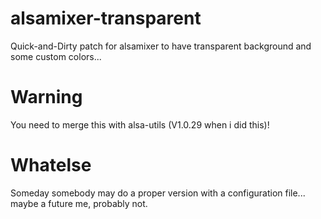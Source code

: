 # alsamixer-transparent
Quick-and-Dirty patch for alsamixer to have transparent background and some custom colors...

# Warning
You need to merge this with alsa-utils (V1.0.29 when i did this)!

# Whatelse
Someday somebody may do a proper version with a configuration file... maybe a future me, probably not.
